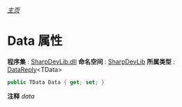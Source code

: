 ###### [主页](./Index.md "主页")
# Data 属性
**程序集** : [SharpDevLib.dll](./SharpDevLib.assembly.md "SharpDevLib.dll")
**命名空间** : [SharpDevLib](./SharpDevLib.namespace.md "SharpDevLib")
**所属类型** : [DataReply](./SharpDevLib.DataReply.1.md "DataReply")\<TData\>
``` csharp
public TData Data { get; set; }
```
**注释**
*data*

